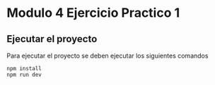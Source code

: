 # Modulo 4 Ejercicio Practico 1

## Ejecutar el proyecto

Para ejecutar el proyecto se deben ejecutar los siguientes comandos

```
npm install
npm run dev
```
